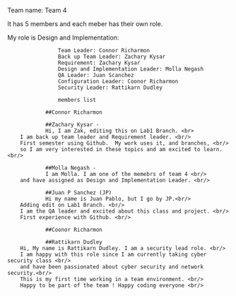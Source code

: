 Team name: Team 4

It has 5 members and each meber has their own role.

My role is Design and Implementation: 


                    Team Leader: Connor Richarmon
                    Back up Team Leader: Zachary Kysar
                    Requirement: Zachary Kysar
                    Design and Implementation Leader: Molla Negash
                    QA Leader: Juan Scanchez
                    Configuration Leader: Coonor Richarmon
                    Security Leader: Rattikarn Dudley
                    
                    members list
                    
                ##Connor Richarmon
                
                ##Zachary Kysar - 
                Hi, I am Zak, editing this on Lab1 Branch. <br> 
		I am back up team leader and Requirement leader. <br/> 
		First semester using Github.  My work uses it, and branches, <br/> 
		so I am very interested in these topics and am excited to learn.  <br/>
               
                ##Molla Negash - 
                I am Molla. I am one of the memebrs of team 4 <br/> 
		and have assigned as Design and Implementation Leader. <br/>
                
                ##Juan P Sanchez (JP)
                Hi my name is Juan Pablo, but I go by JP.<br/> 
		Adding edit on Lab1 Branch. <br/>
		I am the QA leader and excited about this class and project. <br/> 
		First experience with Github. <br/>   
                
                ##Coonor Richarmon
                
                ##Rattikarn Dudley
		Hi, My name is Rattikarn Dudley. I am a security lead role. <br/>
		I am happy with this role since I am currently taking cyber security class <br/>
		and have been passionated about cyber security and network security.<br/>
		This is my first time working in a team environment. <br/> 
		Happy to be part of the team ! Happy coding everyone <br/>  





